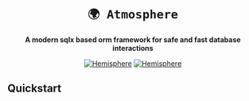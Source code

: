 <div align="center">

# `🌍 Atmosphere`

**A modern sqlx based orm framework for safe and fast database interactions**

[![Hemisphere](https://img.shields.io/badge/hemisphere-open%20source-blueviolet.svg)](https://hemisphere.studio)
[![Hemisphere](https://img.shields.io/badge/postgresql-orm-blue.svg)]()

</div>

## Quickstart
